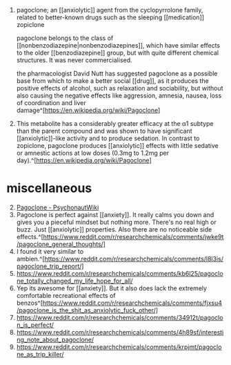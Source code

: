 1. pagoclone; an [[anxiolytic]] agent from the cyclopyrrolone family, related to better-known drugs such as the sleeping [[medication]] zopiclone
   
   pagoclone belongs to the class of [[nonbenzodiazepine|nonbenzodiazepines]], which have similar effects to the older [[benzodiazepine]] group, but with quite different chemical structures. It was never commercialised.
   
   the pharmacologist David Nutt has suggested pagoclone as a possible base from which to make a better social [[drug]], as it produces the positive effects of alcohol, such as relaxation and sociability, but without also causing the negative effects like aggression, amnesia, nausea, loss of coordination and liver damage^[https://en.wikipedia.org/wiki/Pagoclone]
2. This metabolite has a considerably greater efficacy at the α1 subtype than the parent compound and was shown to have significant [[anxiolytic]]-like activity and to produce sedation. In contrast to zopiclone, pagoclone produces [[anxiolytic]] effects with little sedative or amnestic actions at low doses (0.3mg to 1.2mg per day).^[https://en.wikipedia.org/wiki/Pagoclone]

# miscellaneous
2. [Pagoclone - PsychonautWiki](https://psychonautwiki.org/w/index.php?title=Pagoclone&oldid=157654)
3. Pagoclone is perfect against [[anxiety]]. It really calms you down and gives you a pieceful mindset but nothing more. There's no real high or buzz. Just [[anxiolytic]] properties. Also there are no noticeable side effects.^[https://www.reddit.com/r/researchchemicals/comments/jwke9t/pagoclone_general_thoughts/]
4. I found it very similar to ambien.^[https://www.reddit.com/r/researchchemicals/comments/l8l3is/pagoclone_trip_report/]
5. https://www.reddit.com/r/researchchemicals/comments/kb6l25/pagoclone_totally_changed_my_life_hope_for_all/
6. Yep its awesome for [[anxiety]]. But it also does lack the extremely comfortable recreational effects of benzos^[https://www.reddit.com/r/researchchemicals/comments/fjxsu4/pagoclone_is_the_shit_as_anxiolytic_fuck_other/]
7. https://www.reddit.com/r/researchchemicals/comments/34912t/pagoclon_is_perfect/
8. https://www.reddit.com/r/researchchemicals/comments/4h89sf/interesting_note_about_pagoclone/
9. https://www.reddit.com/r/researchchemicals/comments/krpjmt/pagoclone_as_trip_killer/
